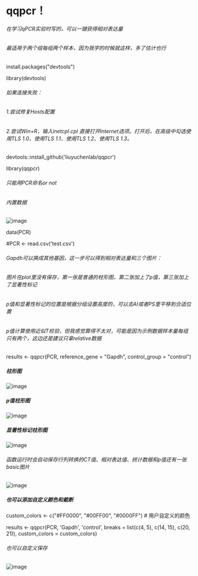 # qqpcr！ 
###### 在学习qPCR实验时写的，可以一键获得相对表达量
###### 最适用于两个组每组两个样本，因为我学的时候就这样，多了估计也行

install.packages("devtools")

library(devtools)  

###### 如果连接失败：  
###### 1.尝试修复Hosts配置  
###### 2.尝试Win+R，输入inetcpl.cpl 直接打开Internet选项。打开后，在高级中勾选使用TLS 1.0、使用TLS 1.1、使用TLS 1.2、使用TLS 1.3。

devtools::install_github('liuyuchenlab/qqpcr')  


library(qqpcr)  

###### 只能用PCR命名or not  
###### 内置数据
![image](https://github.com/user-attachments/assets/0cf6077a-b55e-4271-8b1f-2c25b360efe4)

data(PCR)

#PCR <- read.csv('test.csv')  

###### Gapdh可以换成其他基因，这一步可以得到相对表达量和三个图片：  

###### 图片在plot里没有保存，第一张是普通的柱形图，第二张加上了p值，第三张加上了显著性标记 
###### p值和显著性标记的位置是根据分组设置高度的，可以去AI或者PS里平移到合适位置
###### p值计算使用近似T检验，但我感觉算得不太对，可能是因为示例数据样本量每组只有两个，这边还是建议只拿relative数据

results <- qqpcr(PCR, reference_gene = "Gapdh", control_group = "control")  

##### 柱形图  
![image](https://github.com/user-attachments/assets/e6645e0a-d706-4de7-af60-32a649079b49)
  

##### p值柱形图  
![image](https://github.com/user-attachments/assets/df12fb80-c903-488c-8c86-b77b85bd4205)


##### 显著性标记柱形图  

![image](https://github.com/user-attachments/assets/cbad41dc-86df-4f37-bfaf-5dff88143e38)

###### 函数运行时会自动保存行列转换的CT值、相对表达值、统计数据和p值还有一张basic图片
![image](https://github.com/user-attachments/assets/949b6eb3-e931-4b80-86fd-720bb36115e5)


##### 也可以添加自定义颜色和截断

custom_colors <- c("#FF0000", "#00FF00", "#0000FF")  # 用户自定义的颜色

results <- qqpcr(PCR, 'Gapdh', 'control', breaks = list(c(4, 5), c(14, 15), c(20, 21)), custom_colors = custom_colors)

###### 也可以自定义保存

![image](https://github.com/user-attachments/assets/44836f5f-9995-40b2-b1ba-1ef4b036154c)





